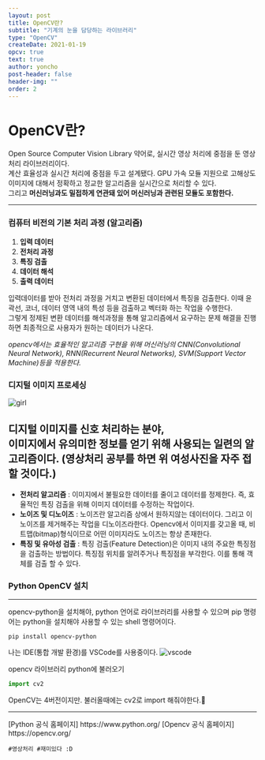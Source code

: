 ```yaml
---
layout: post
title: OpenCV란?
subtitle: "기계의 눈을 담당하는 라이브러리"
type: "OpenCV"
createDate: 2021-01-19
opcv: true
text: true
author: yoncho
post-header: false
header-img: ""
order: 2
---
```


# OpenCV란?

Open Source Computer Vision Library 약어로, 실시간 영상 처리에 중점을 둔 영상 처리 라이브러리이다.  
계산 효율성과 실시간 처리에 중점을 두고 설계됐다. GPU 가속 모듈 지원으로 고해상도 이미지에 대해서 정확하고 정교한 알고리즘을 실시간으로 처리할 수 있다.  
그리고 **머신러닝과도 밀접하게 연관돼 있어 머신러닝과 관련된 모듈도 포함한다.**

<hr>

### 컴퓨터 비전의 기본 처리 과정 (알고리즘)

1. **입력 데이터** 
2. **전처리 과정** 
3. **특징 검출**
4. **데이터 해석**
5. **출력 데이터**

입력데이터를 받아 전처리 과정을 거치고 변환된 데이터에서 특징을 검출한다. 이때 윤곽선, 코너, 데이터 영역 내의 특성 등을 검출하고 벡터화 하는 작업을 수행한다.  
그렇게 정제된 변환 데이터를 해석과정을 통해 알고리즘에서 요구하는 문제 해결을 진행하면 최종적으로 사용자가 원하는 데이터가 나온다.

*opencv에서는 효율적인 알고리즘 구현을 위해 머신러닝의 CNN(Convolutional Neural Network), RNN(Recurrent Neural Networks), SVM(Support Vector Machine)등을 적용한다.*

### 디지털 이미지 프로세싱

![girl](https://user-images.githubusercontent.com/44021629/105041127-f6b39500-5aa5-11eb-933d-70513cc1fcec.png)

디지털 이미지를 신호 처리하는 분야,   
이미지에서 유의미한 정보를 얻기 위해 사용되는 일련의 알고리즘이다.
(영상처리 공부를 하면 위 여성사진을 자주 접할 것이다.)
---

- **전처리 알고리즘** : 이미지에서 불필요한 데이터를 줄이고 데이터를 정제한다. 즉, 효율적인 특징 검출을 위해 이미지 데이터를 수정하는 작업이다.
- **노이즈 및 디노이즈** : 노이즈란 알고리즘 상에서 원하지않는 데이터이다. 그리고 이 노이즈를 제거해주는 작업을 디노이즈라한다. Opencv에서 이미지를 갖고올 때, 비트맵(bitmap)형식이므로 어떤 이미지라도 노이즈는 항상 존재한다. 
- **특징 및 유아성 검출** : 특징 검출(Feature Detection)은 이미지 내의 주요한 특징점을 검출하는 방법이다. 특징점 위치를 알려주거나 특징점을 부각한다. 이를 통해 객체를 검출 할 수 있다.


### Python OpenCV 설치

---
opencv-python을 설치해야, python 언어로 라이브러리를 사용할 수 있으며 pip 명령어는 python을 설치해야 사용할 수 있는 shell 명령어이다.

```
pip install opencv-python

```

나는 IDE(통합 개발 환경)를 VSCode를 사용중이다.
![vscode](https://user-images.githubusercontent.com/44021629/105041238-15199080-5aa6-11eb-9cf0-5446f9533e12.png)

opencv 라이브러리 python에 불러오기

```py
import cv2
```
OpenCV는 4버전이지만. 불러올때에는 cv2로 import 해줘야한다.🙂

<hr>
[Python 공식 홈페이지] 
https://www.python.org/
[Opencv 공식 홈페이지]  
https://opencv.org/

<code>#영상처리 #재미있다 :D</code>
